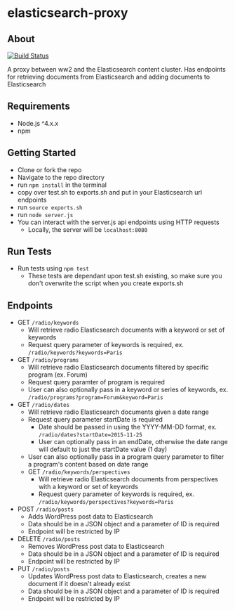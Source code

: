 # elasticsearch-proxy

## About

[![Build Status](https://travis-ci.org/KQED/elasticsearch-proxy.svg)](https://travis-ci.org/KQED/elasticsearch-proxy)

A proxy between ww2 and the Elasticsearch content cluster. Has endpoints for retrieving documents from Elasticsearch and adding documents to Elasticsearch

## Requirements
- Node.js ^4.x.x
- npm

## Getting Started
- Clone or fork the repo
- Navigate to the repo directory
- run ``npm install`` in the terminal
- copy over test.sh to exports.sh and put in your Elasticsearch url endpoints
- run ``source exports.sh``
- run ``node server.js``
- You can interact with the server.js api endpoints using HTTP requests
  - Locally, the server will be ``localhost:8080``

## Run Tests
  - Run tests using ``npm test``
    - These tests are dependant upon test.sh existing, so make sure you don't overwrite the script when you create exports.sh

## Endpoints
- GET ``/radio/keywords``
  - Will retrieve radio Elasticsearch documents with a keyword or set of keywords
  - Request query parameter of keywords is required, ex. ``/radio/keywords?keywords=Paris``
- GET ``/radio/programs``
  - Will retrieve radio Elasticsearch documents filtered by specific program (ex. Forum)
  - Request query paramter of program is required
  - User can also optionally pass in a keyword or series of keywords, ex. ``/radio/programs?program=Forum&keyword=Paris``
- GET ``/radio/dates``
  - Will retrieve radio Elasticsearch documents given a date range
  - Request query parameter startDate is required
    - Date should be passed in using the YYYY-MM-DD format, ex. ``/radio/dates?startDate=2015-11-25``
    - User can optionally pass in an endDate, otherwise the date range will default to just the startDate value (1 day)
  - User can also optionally pass in a program query parameter to filter a program's content based on date range
  - GET ``/radio/keywords/perspectives``
    - Will retrieve radio Elasticsearch documents from perspectives with a keyword or set of keywords
    - Request query parameter of keywords is required, ex. ``/radio/keywords/perspectives?keywords=Paris``
- POST ``/radio/posts``
  - Adds WordPress post data to Elasticsearch
  - Data should be in a JSON object and a parameter of ID is required
  - Endpoint will be restricted by IP
- DELETE ``/radio/posts``
  - Removes WordPress post data to Elasticsearch
  - Data should be in a JSON object and a parameter of ID is required
  - Endpoint will be restricted by IP
- PUT ``/radio/posts``
  - Updates WordPress post data to Elasticsearch, creates a new document if it doesn't already exist
  - Data should be in a JSON object and a parameter of ID is required
  - Endpoint will be restricted by IP
